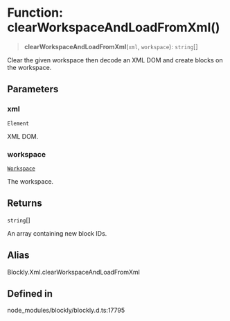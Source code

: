 # Function: clearWorkspaceAndLoadFromXml()

> **clearWorkspaceAndLoadFromXml**(`xml`, `workspace`): `string`[]

Clear the given workspace then decode an XML DOM and
create blocks on the workspace.

## Parameters

### xml

`Element`

XML DOM.

### workspace

[`Workspace`](../../classes/Workspace.md)

The workspace.

## Returns

`string`[]

An array containing new block IDs.

## Alias

Blockly.Xml.clearWorkspaceAndLoadFromXml

## Defined in

node_modules/blockly/blockly.d.ts:17795
